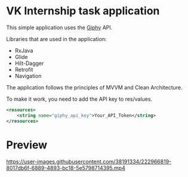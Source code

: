 # VK Internship task application
This simple application uses the [Giphy](https://developers.giphy.com/) API.

Libraries that are used in the application:
- RxJava
- Glide
- Hilt-Dagger
- Retrofit
- Navigation

The application follows the principles of MVVM and Clean Architecture.

To make it work, you need to add the API key to res/values.
```XML
<resources>
    <string name="giphy_api_key">Your_API_Token</string>
</resources>
```

# Preview

https://user-images.githubusercontent.com/38191334/222966819-8017db6f-6889-4893-bc18-5e5798714395.mp4
